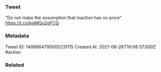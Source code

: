 ### Tweet
"Do not make the assumption that
inaction has no price" https://t.co/kgMQu2qFCQ

### Metadata
Tweet ID: 1408864795005231115
Created At: 2021-06-26T19:08:37.000Z
#action

### Related

